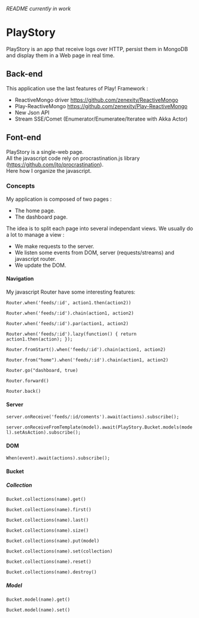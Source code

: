 *README currently in work*

# PlayStory #

PlayStory is an app that receive logs over HTTP, persist them in MongoDB and display them in a Web page in real time.

## Back-end ##
This application use the last features of Play! Framework :

- ReactiveMongo driver <https://github.com/zenexity/ReactiveMongo>
- Play-ReactiveMongo <https://github.com/zenexity/Play-ReactiveMongo>
- New Json API
- Stream SSE/Comet (Enumerator/Enumeratee/Iteratee with Akka Actor)

## Font-end ##
PlayStory is a single-web page.    
All the javascript code rely on procrastination.js library (<https://github.com/jto/procrastination>).   
Here how I organize the javascript.

### Concepts ###
My application is composed of two pages :

- The home page.
- The dashboard page.
 
The idea is to split each page into several independant views.
We usually do a lot to manage a view :

- We make requests to the server.
- We listen some events from DOM, server (requests/streams) and javascript router.
- We update the DOM.

#### Navigation ####
My javascript Router have some interesting features:

`
 Router.when('feeds/:id', action1.then(action2))
`

`
 Router.when('feeds/:id').chain(action1, action2)
`

`
 Router.when('feeds/:id').par(action1, action2)
`

`
Router.when('feeds/:id').lazy(function() {
     return action1.then(action);
});
`

`
 Router.fromStart().when('feeds/:id').chain(action1, action2)
`

`
 Router.from("home").when('feeds/:id').chain(action1, action2)
`

`
 Router.go("dashboard, true)
`

`
 Router.forward()
`

`
 Router.back()
`

#### Server ####

`
 server.onReceive('feeds/:id/coments').await(actions).subscribe();
`

`
 server.onReceiveFromTemplate(model).await(PlayStory.Bucket.models(model).setAsAction).subscribe();
`

#### DOM ####

`
 When(event).await(actions).subscribe();
`

#### Bucket ####

##### Collection #####

`
Bucket.collections(name).get()
`

`
Bucket.collections(name).first()
`

`
Bucket.collections(name).last()
`

`
Bucket.collections(name).size()
`

`
Bucket.collections(name).put(model)
`

`
Bucket.collections(name).set(collection)
`

`
Bucket.collections(name).reset()
`

`
Bucket.collections(name).destroy()
`

##### Model #####

`
Bucket.model(name).get()
`

`
Bucket.model(name).set()
`
